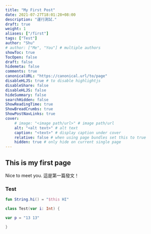 ```yaml
---
title: "My First Post"
date: 2021-07-27T18:01:28+08:00
description: "運行測試."
draft: true
weight: 1
aliases: ["/first"]
tags: ["Test"]
author: "Shu"
# author: ["Me", "You"] # multiple authors
showToc: true
TocOpen: false
draft: false
hidemeta: false
comments: true
canonicalURL: "https://canonical.url/to/page"
disableHLJS: true # to disable highlightjs
disableShare: false
disableHLJS: false
hideSummary: false
searchHidden: false
ShowReadingTime: true
ShowBreadCrumbs: true
ShowPostNavLinks: true
cover:
    # image: "<image path/url>" # image path/url
    alt: "<alt text>" # alt text
    caption: "<text>" # display caption under cover
    relative: false # when using page bundles set this to true
    hidden: true # only hide on current single page
---
```

## This is my first page

Nice to meet you.
這是第一篇發文！
### Test

```kotlin
fun String.hi() = "$this HI"

class Test(var i: Int) {

var p = "13 13"

}
```
